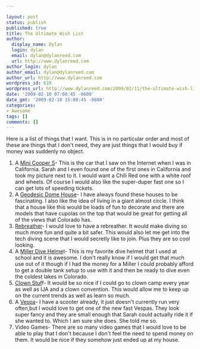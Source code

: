 ```yaml
---

layout: post
status: publish
published: true
title: The Ultimate Wish List
author:
  display_name: Dylan
  login: dylan
  email: dylan@dylanreed.com
  url: http://www.dylanreed.com
author_login: dylan
author_email: dylan@dylanreed.com
author_url: http://www.dylanreed.com
wordpress_id: 619
wordpress_url: http://www.dylanreed.com/2009/02/11/the-ultimate-wish-list/
date: '2009-02-10 07:00:45 -0600'
date_gmt: '2009-02-10 15:00:45 -0600'
categories:
- Awesome
tags: []
comments: []
---
```


Here is a list of things that I want. This is in no particular order and most of these are things that I don't need, they are just things that I would buy if money was suddenly no object.

  1. A [Mini Cooper S][1]- This is the car that I saw on the Internet when I was in California. Sarah and I even found one of the first ones in California and took my picture next to it. I would want a Chili Red one with a white roof and wheels. Of course I would also like the super-duper fast one so I can get lots of speeding tickets.
  2. A [Geodesic Dome House][2]- I have always found these houses to be fascinating. I also like the idea of living in a giant almost circle. I think that a house like this would be loads of fun to decorate and there are models that have cupolas on the top that would be great for getting all of the views that Colorado has.
  3. [Rebreather][3]- I would love to have a rebreather. It would make diving so much more fun and quite a bit safer. This would also let me get into the tech diving scene that I would secretly like to join.  Plus they are so cool looking.
  4. A [Miller Dive Helme][4]t- This is my favorite dive helmet that I used at school and it is awesome. I don't really know if I would get that much use out of it though if I had the money for a Miller I could probably afford to get a double tank setup to use with it and then be ready to dive even the coldest lakes in Colorado.
  5. [ Clown Stuf][5]f- It would be so nice if I could go to clown camp every year as well as IJA and a clown convention. This would allow me to keep up on the current trends as well as learn so much.
  6. A [Vespa][6]- I have a scooter already, it just doesn't currently run very often,but I would love to get one of the new fast Vespas. They look super fancy and they are small enough that Sarah could actually ride it if she wanted to. Which I am sure she does. She told me so.
  7. Video Games- There are so many video games that I would love to be able to play that I don't because I don't feel the need to spend money on them. It would be nice if they somehow just ended up at my house.
  


   [1]: http://miniusa.com
   [2]: http://domehome.com
   [3]: http://www.customrebreathers.com/meg.html
   [4]: http://www.millerdiving.com/hat.html
   [5]: http://mooseburger.com
   [6]: http://vespausa.com

